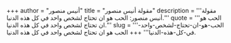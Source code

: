 +++
author = "أنيس منصور"
title = "مقولة أنيس منصور"
description = '''مقولة أنيس منصور: الحب هو ان تحتاج لشخص واحد في كل هذه الدنيا.'''
quote = '''الحب هو ان تحتاج لشخص واحد في كل هذه الدنيا.'''
slug = '''الحب-هو-ان-تحتاج-لشخص-واحد-في-كل-هذه-الدنيا'''
+++
الحب هو ان تحتاج لشخص واحد في كل هذه الدنيا.

